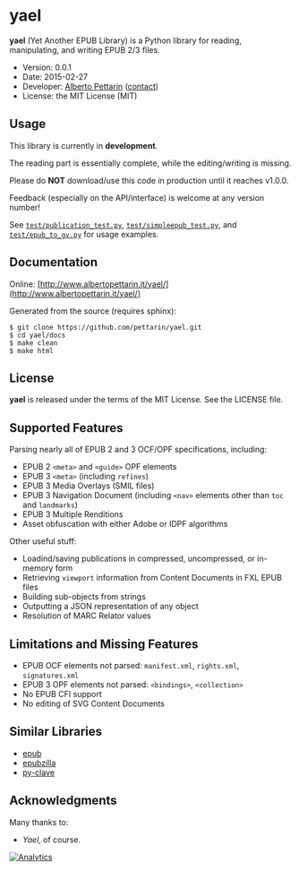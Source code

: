 # yael 

**yael** (Yet Another EPUB Library) is a Python library for reading, manipulating, and writing EPUB 2/3 files.

* Version: 0.0.1
* Date: 2015-02-27
* Developer: [Alberto Pettarin](http://www.albertopettarin.it/) ([contact](http://www.albertopettarin.it/contact.html))
* License: the MIT License (MIT)


## Usage

This library is currently in **development**.

The reading part is essentially complete, while the editing/writing is missing.

Please do **NOT** download/use this code in production until it reaches v1.0.0.

Feedback (especially on the API/interface) is welcome at any version number!

See [`test/publication_test.py`](test/publication_test.py),
[`test/simpleepub_test.py`](test/simpleepub_test.py), and
[`test/epub_to_gv.py`](test/epub_to_gv.py) for usage examples.


## Documentation

Online: [http://www.albertopettarin.it/yael/](http://www.albertopettarin.it/yael/)

Generated from the source (requires sphinx):

```
$ git clone https://github.com/pettarin/yael.git
$ cd yael/docs
$ make clean
$ make html
```


## License

**yael** is released under the terms of the MIT License. See the LICENSE file.


## Supported Features

Parsing nearly all of EPUB 2 and 3 OCF/OPF specifications, including:

* EPUB 2 `<meta>` and `<guide>` OPF elements
* EPUB 3 `<meta>` (including `refines`)
* EPUB 3 Media Overlays (SMIL files)
* EPUB 3 Navigation Document (including `<nav>` elements other than `toc` and `landmarks`)
* EPUB 3 Multiple Renditions
* Asset obfuscation with either Adobe or IDPF algorithms

Other useful stuff:

* Loadind/saving publications in compressed, uncompressed, or in-memory form
* Retrieving `viewport` information from Content Documents in FXL EPUB files
* Building sub-objects from strings
* Outputting a JSON representation of any object
* Resolution of MARC Relator values


## Limitations and Missing Features 

* EPUB OCF elements not parsed: `manifest.xml`, `rights.xml`, `signatures.xml`
* EPUB 3 OPF elements not parsed: `<bindings>`, `<collection>`
* No EPUB CFI support
* No editing of SVG Content Documents


## Similar Libraries

* [epub](https://pypi.python.org/pypi/epub)
* [epubzilla](https://pypi.python.org/pypi/Epubzilla)
* [py-clave](https://github.com/gabalese/py-clave)


## Acknowledgments 

Many thanks to:

* _Yael_, of course.

[![Analytics](https://ga-beacon.appspot.com/UA-52776738-1/yael)](http://www.albertopettarin.it)
